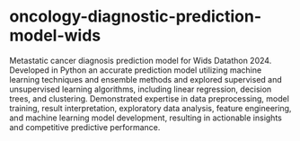 # oncology-diagnostic-prediction-model-wids
Metastatic cancer diagnosis prediction model for Wids Datathon 2024.
Developed in Python an accurate prediction model utilizing machine learning techniques and ensemble methods and explored supervised and unsupervised learning algorithms, including linear regression, decision trees, and clustering.
Demonstrated expertise in data preprocessing, model training, result interpretation, exploratory data analysis, feature engineering, and machine learning model development, resulting in actionable insights and competitive predictive performance.
